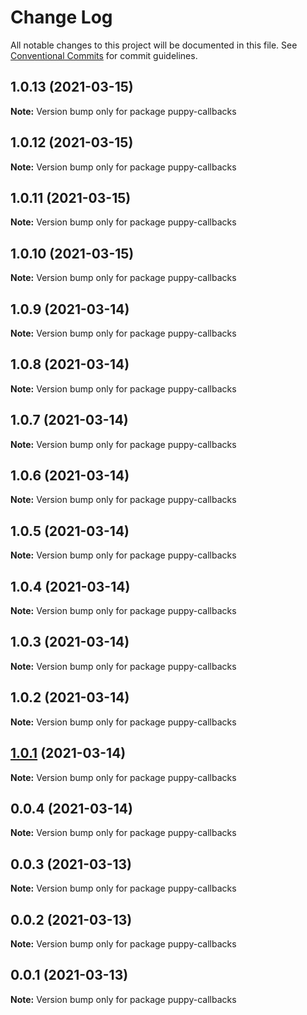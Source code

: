 # Change Log

All notable changes to this project will be documented in this file.
See [Conventional Commits](https://conventionalcommits.org) for commit guidelines.

## 1.0.13 (2021-03-15)

**Note:** Version bump only for package puppy-callbacks





## 1.0.12 (2021-03-15)

**Note:** Version bump only for package puppy-callbacks





## 1.0.11 (2021-03-15)

**Note:** Version bump only for package puppy-callbacks





## 1.0.10 (2021-03-15)

**Note:** Version bump only for package puppy-callbacks





## 1.0.9 (2021-03-14)

**Note:** Version bump only for package puppy-callbacks





## 1.0.8 (2021-03-14)

**Note:** Version bump only for package puppy-callbacks





## 1.0.7 (2021-03-14)

**Note:** Version bump only for package puppy-callbacks





## 1.0.6 (2021-03-14)

**Note:** Version bump only for package puppy-callbacks





## 1.0.5 (2021-03-14)

**Note:** Version bump only for package puppy-callbacks





## 1.0.4 (2021-03-14)

**Note:** Version bump only for package puppy-callbacks





## 1.0.3 (2021-03-14)

**Note:** Version bump only for package puppy-callbacks





## 1.0.2 (2021-03-14)

**Note:** Version bump only for package puppy-callbacks





## [1.0.1](https://github.com/dankreiger/puppy-callbacks/compare/v0.0.4...v1.0.1) (2021-03-14)

**Note:** Version bump only for package puppy-callbacks





## 0.0.4 (2021-03-14)

**Note:** Version bump only for package puppy-callbacks





## 0.0.3 (2021-03-13)

**Note:** Version bump only for package puppy-callbacks





## 0.0.2 (2021-03-13)

**Note:** Version bump only for package puppy-callbacks





## 0.0.1 (2021-03-13)

**Note:** Version bump only for package puppy-callbacks
